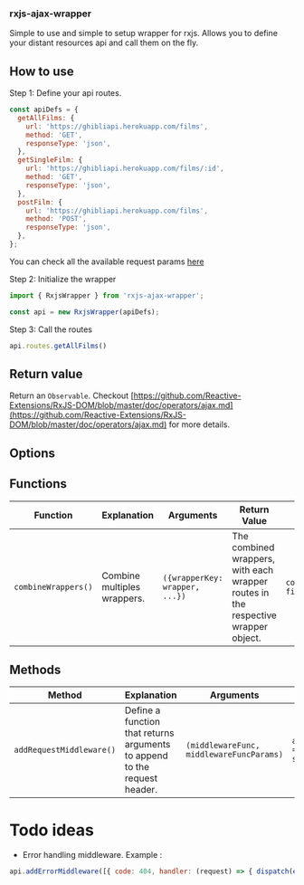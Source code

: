 ### rxjs-ajax-wrapper

Simple to use and simple to setup wrapper for rxjs. Allows you to define your distant resources api and call them on the fly.

## How to use

Step 1: Define your api routes.

```javascript
const apiDefs = {
  getAllFilms: {
    url: 'https://ghibliapi.herokuapp.com/films',
    method: 'GET',
    responseType: 'json',
  },
  getSingleFilm: {
    url: 'https://ghibliapi.herokuapp.com/films/:id',
    method: 'GET',
    responseType: 'json',
  },
  postFilm: {
    url: 'https://ghibliapi.herokuapp.com/films',
    method: 'POST',
    responseType: 'json',
  },
};
```

You can check all the available request params [here](https://github.com/Reactive-Extensions/RxJS-DOM/blob/master/doc/operators/ajax.md)

Step 2: Initialize the wrapper

```javascript
import { RxjsWrapper } from 'rxjs-ajax-wrapper';

const api = new RxjsWrapper(apiDefs);
```

Step 3: Call the routes

```javascript
api.routes.getAllFilms()
```

## Return value

Return an `Observable`.
Checkout [https://github.com/Reactive-Extensions/RxJS-DOM/blob/master/doc/operators/ajax.md](https://github.com/Reactive-Extensions/RxJS-DOM/blob/master/doc/operators/ajax.md) for more details.

## Options

## Functions

Function | Explanation | Arguments | Return Value | Example
------------ | ------------- | -------------  | -------------  | -------------
`combineWrappers()` | Combine multiples wrappers. | `({wrapperKey: wrapper, ...})` | The combined wrappers, with each wrapper routes in the respective wrapper object. | `combineWrappers({authWrapper, filmWrapper});`

## Methods

Method | Explanation | Arguments | Example
------------ | ------------- | -------------  | -------------
`addRequestMiddleware()` | Define a function that returns arguments to append to the request header. | `(middlewareFunc, middlewareFuncParams)` | `api.addRequestMiddleware((store) => ({Authorization: store.getState().token}));`

# Todo ideas

* Error handling middleware.
Example :
```javascript
api.addErrorMiddleware([{ code: 404, handler: (request) => { dispatch(errorHandler(request.error)); }} ]);
```
